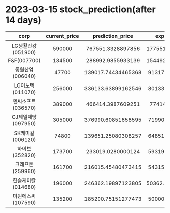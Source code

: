 # 2023-03-15 stock_prediction(after 14 days)

|   corp   |   current_price   |   prediction_price   |   expected_profit   |
|:--------:|:-----------------:|:--------------------:|:-------------------:|
|LG생활건강(051900)|590000|767551.3328897856|177551.33288978564|
|F&F(007700)|134500|288992.9855933139|154492.98559331388|
|동원산업(006040)|47700|139017.74434465368|91317.74434465368|
|LG이노텍(011070)|256000|336133.63899162546|80133.63899162546|
|엔씨소프트(036570)|389000|466414.3987609251|77414.3987609251|
|CJ제일제당(097950)|305000|376990.60851658595|71990.60851658595|
|SK케미칼(006120)|74800|139651.25080308257|64851.25080308257|
|하이브(352820)|173700|233019.0280000124|59319.02800001239|
|크래프톤(259960)|161700|216015.45480473415|54315.45480473415|
|한솔케미칼(014680)|196000|246362.19897123805|50362.198971238045|
|미원에스씨(107590)|135200|185200.75151277473|50000.75151277473|
